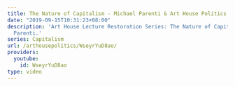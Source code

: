 ```yaml
---
title: The Nature of Capitalism - Michael Parenti & Art House Politics
date: "2019-09-15T10:31:23+08:00"
description: 'Art House Lecture Restoration Series: The Nature of Capitalism by Michael
  Parenti.'
series: Capitalism
url: /arthousepolitics/WseyrYuD8ao/
providers:
  youtube:
    id: WseyrYuD8ao
type: video
---
```


